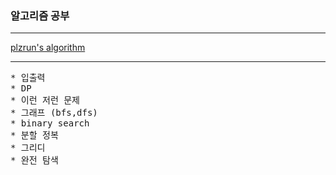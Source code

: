 ### 알고리즘 공부

<hr>

[plzrun's algorithm](https://han.gl/4Isid)

<hr/>
<pre>
* 입출력
* DP
* 이런 저런 문제
* 그래프 (bfs,dfs)
* binary search
* 분할 정복
* 그리디
* 완전 탐색
</pre>
